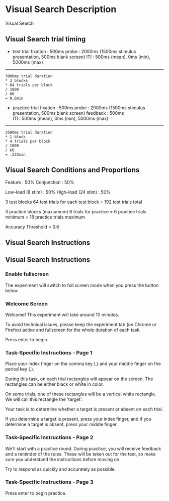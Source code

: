 # Visual Search Description
Visual Search 

## Visual Search trial timing
- test trial
fixation : 500ms
probe : 2000ms (1500ms stimulus presentation, 500ms blank screen)
ITI : 500ms (mean), 0ms (min), 5000ms (max)

--- 
```code 
3000ms trial duration 
* 3 blocks
* 64 trials per block 
/ 1000 
/ 60
= 9.6min
```

- practice trial
fixation : 500ms
probe : 2000ms (1500ms stimulus presentation, 500ms blank screen)
feedback : 500ms  
ITI : 500ms (mean), 0ms (min), 5000ms (max)

--- 
```code 
3500ms trial duration 
* 1 block
* 4 trials per block 
/ 1000 
/ 60
= .233min
```

## Visual Search Conditions and Proportions
Feature : 50%
Conjunction : 50%

Low-load (8 stim) : 50%
High-load (24 stim) : 50%

3 test blocks
64 test trials for each test block
= 192 test trials total 

3 practice blocks (maxiumum)
6 trials for practice
= 6 practice trials minimum
= 18 practice trials maximum

Accuracy Threshold = 0.6

## Visual Search Instructions

## Visual Search Instructions

### Enable fullscreen
The experiment will switch to full screen mode when you press the button below

### Welcome Screen
Welcome! This experiment will take around 10 minutes.

To avoid technical issues, please keep the experiment tab (on Chrome or Firefox) active and fullscreen for the whole duration of each task.

Press enter to begin.

### Task-Specific Instructions - Page 1

Place your index finger on the comma key (,) and your middle finger on the period key (.).

During this task, on each trial rectangles will appear on the screen. The rectangles can be either black or white in color.

<!-- Change instructions to remove "if you determine"? Make it simpler? -->
On some trials, one of these rectangles will be a vertical white rectangle. We will call this rectangle the 'target'.

Your task is to determine whether a target is present or absent on each trial.

If you determine a target is present, press your index finger, and if you determine a target is absent, press your middle finger.

### Task-Specific Instructions - Page 2
We'll start with a practice round. During practice, you will receive feedback and a reminder of the rules. These will be taken out for the test, so make sure you understand the instructions before moving on.

Try to respond as quickly and accurately as possible.

### Task-Specific Instructions - Page 3
Press enter to begin practice.
